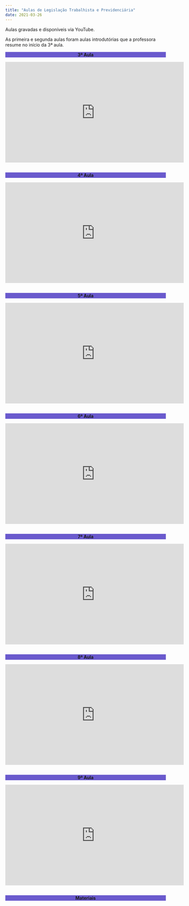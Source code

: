 ```yaml
---
title: "Aulas de Legislação Trabalhista e Previdenciária"
date: 2021-03-26
---
```

Aulas gravadas e disponíveis via YouTube.

As primeira e segunda aulas foram aulas introdutórias que a professora resume no início da 3ª aula.


<div style="text-align:center"><b><p style="background-color:SlateBlue;">3ª Aula</p></b></div>

<div style="text-align:center"><iframe width="560" height="315" src="https://www.youtube.com/embed/xXU_z7fsnf0" title="YouTube video player" frameborder="0" allow="accelerometer; autoplay; clipboard-write; encrypted-media; gyroscope; picture-in-picture" allowfullscreen></iframe></div>
</br>

<div style="text-align:center"><b><p style="background-color:SlateBlue;">4ª Aula</p></b></div>

<div style="text-align:center"><iframe width="560" height="315" src="https://www.youtube.com/embed/0UUVdjP4o9E" title="YouTube video player" frameborder="0" allow="accelerometer; autoplay; clipboard-write; encrypted-media; gyroscope; picture-in-picture" allowfullscreen></iframe></div>
</br>

<div style="text-align:center"><b><p style="background-color:SlateBlue;">5ª Aula</p></b></div>

<div style="text-align:center"><iframe width="560" height="315" src="https://www.youtube.com/embed/2lY43g_yyZs" title="YouTube video player" frameborder="0" allow="accelerometer; autoplay; clipboard-write; encrypted-media; gyroscope; picture-in-picture" allowfullscreen></iframe></div>
</br>

<div style="text-align:center"><b><p style="background-color:SlateBlue;">6ª Aula</p></b></div>

<div style="text-align:center"><iframe width="560" height="315" src="https://www.youtube.com/embed/HN3lVrn0-Lc" title="YouTube video player" frameborder="0" allow="accelerometer; autoplay; clipboard-write; encrypted-media; gyroscope; picture-in-picture" allowfullscreen></iframe></div>
</br>

<div style="text-align:center"><b><p style="background-color:SlateBlue;">7ª Aula</p></b></div>

<div style="text-align:center"><iframe width="560" height="315" src="https://www.youtube.com/embed/tI06Vs9aYAE" title="YouTube video player" frameborder="0" allow="accelerometer; autoplay; clipboard-write; encrypted-media; gyroscope; picture-in-picture" allowfullscreen></iframe></div>
</br>

<div style="text-align:center"><b><p style="background-color:SlateBlue;">8ª Aula</p></b></div>

<div style="text-align:center"><iframe width="560" height="315" src="https://www.youtube.com/embed/FbK9WBCY3oc" title="YouTube video player" frameborder="0" allow="accelerometer; autoplay; clipboard-write; encrypted-media; gyroscope; picture-in-picture" allowfullscreen></iframe></div>
</br>

<div style="text-align:center"><b><p style="background-color:SlateBlue;">9ª Aula</p></b></div>

<div style="text-align:center"><iframe width="560" height="315" src="https://www.youtube.com/embed/KhY-0OVI-Tk" title="YouTube video player" frameborder="0" allow="accelerometer; autoplay; clipboard-write; encrypted-media; gyroscope; picture-in-picture" allowfullscreen></iframe></div>
</br>


<div style="text-align:center"><b><p style="background-color:SlateBlue;">Materiais</p></b></div>
